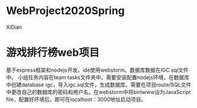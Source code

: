 # WebProject2020Spring
XiDian
# 游戏排行榜web项目
基于express框架和nodejs开发，ide使用webstorm。数据库数据在IGC.sql文件中。
小组任务内容在team tasks文件夹中。需要安装配置nodejs环境，在数据库中创建database igc，导入igc.sql文件，生成数据库。需要在项目route/SQL文件中更改自己的数据库的密码和用户名。在webstorm中将bin\www设为JavaScript file，配置好环境后，即可在localhost：3000地址启动项目。
